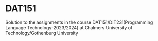 # DAT151
Solution to the assignments in the course DAT151/DIT231(Programming Language Technology-2023/2024) at Chalmers University of Technology/Gothenburg University

